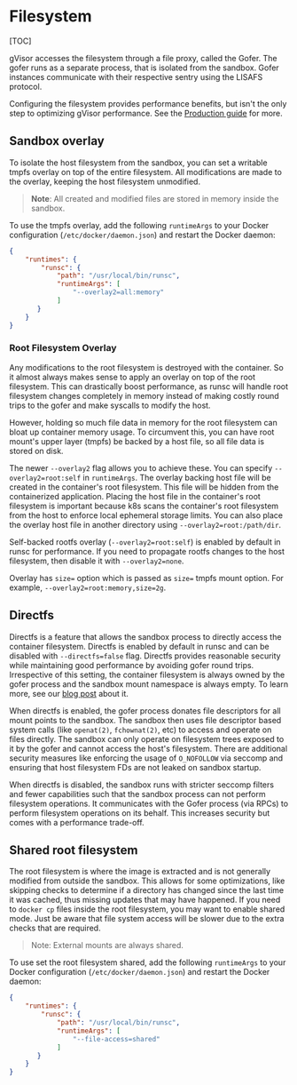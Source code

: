 # Filesystem

[TOC]

gVisor accesses the filesystem through a file proxy, called the Gofer. The gofer
runs as a separate process, that is isolated from the sandbox. Gofer instances
communicate with their respective sentry using the LISAFS protocol.

Configuring the filesystem provides performance benefits, but isn't the only
step to optimizing gVisor performance. See the [Production guide] for more.

## Sandbox overlay

To isolate the host filesystem from the sandbox, you can set a writable tmpfs
overlay on top of the entire filesystem. All modifications are made to the
overlay, keeping the host filesystem unmodified.

> **Note**: All created and modified files are stored in memory inside the
> sandbox.

To use the tmpfs overlay, add the following `runtimeArgs` to your Docker
configuration (`/etc/docker/daemon.json`) and restart the Docker daemon:

```json
{
    "runtimes": {
        "runsc": {
            "path": "/usr/local/bin/runsc",
            "runtimeArgs": [
                "--overlay2=all:memory"
            ]
       }
    }
}
```

### Root Filesystem Overlay

Any modifications to the root filesystem is destroyed with the container. So it
almost always makes sense to apply an overlay on top of the root filesystem.
This can drastically boost performance, as runsc will handle root filesystem
changes completely in memory instead of making costly round trips to the gofer
and make syscalls to modify the host.

However, holding so much file data in memory for the root filesystem can bloat
up container memory usage. To circumvent this, you can have root mount's upper
layer (tmpfs) be backed by a host file, so all file data is stored on disk.

The newer `--overlay2` flag allows you to achieve these. You can specify
`--overlay2=root:self` in `runtimeArgs`. The overlay backing host file will be
created in the container's root filesystem. This file will be hidden from the
containerized application. Placing the host file in the container's root
filesystem is important because k8s scans the container's root filesystem from
the host to enforce local ephemeral storage limits. You can also place the
overlay host file in another directory using `--overlay2=root:/path/dir`.

Self-backed rootfs overlay (`--overlay2=root:self`) is enabled by default in
runsc for performance. If you need to propagate rootfs changes to the host
filesystem, then disable it with `--overlay2=none`.

Overlay has `size=` option which is passed as `size=` tmpfs mount option.
For example, `--overlay2=root:memory,size=2g`.

## Directfs

Directfs is a feature that allows the sandbox process to directly access the
container filesystem. Directfs is enabled by default in runsc and can be
disabled with `--directfs=false` flag. Directfs provides reasonable security
while maintaining good performance by avoiding gofer round trips. Irrespective
of this setting, the container filesystem is always owned by the gofer process
and the sandbox mount namespace is always empty. To learn more, see our
[blog post](https://gvisor.dev/blog/2023/06/27/directfs/) about it.

When directfs is enabled, the gofer process donates file descriptors for all
mount points to the sandbox. The sandbox then uses file descriptor based system
calls (like `openat(2)`, `fchownat(2)`, etc) to access and operate on files
directly. The sandbox can only operate on filesystem trees exposed to it by the
gofer and cannot access the host's filesystem. There are additional security
measures like enforcing the usage of `O_NOFOLLOW` via seccomp and ensuring that
host filesystem FDs are not leaked on sandbox startup.

When directfs is disabled, the sandbox runs with stricter seccomp filters and
fewer capabilities such that the sandbox process can not perform filesystem
operations. It communicates with the Gofer process (via RPCs) to perform
filesystem operations on its behalf. This increases security but comes with a
performance trade-off.

## Shared root filesystem

The root filesystem is where the image is extracted and is not generally
modified from outside the sandbox. This allows for some optimizations, like
skipping checks to determine if a directory has changed since the last time it
was cached, thus missing updates that may have happened. If you need to `docker
cp` files inside the root filesystem, you may want to enable shared mode. Just
be aware that file system access will be slower due to the extra checks that are
required.

> Note: External mounts are always shared.

To use set the root filesystem shared, add the following `runtimeArgs` to your
Docker configuration (`/etc/docker/daemon.json`) and restart the Docker daemon:

```json
{
    "runtimes": {
        "runsc": {
            "path": "/usr/local/bin/runsc",
            "runtimeArgs": [
                "--file-access=shared"
            ]
       }
    }
}
```

[Production guide]: ../production/
